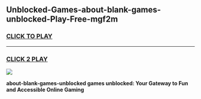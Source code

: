 
## Unblocked-Games-about-blank-games-unblocked-Play-Free-mgf2m
<h3>
<a href="https://premium76.site?title=about-blank-games-unblocked&ref=10A">CLICK TO PLAY</a></h3>
<hr>

<h3>
<a href="https://premium76.site?title=about-blank-games-unblocked&ref=10A">CLICK 2 PLAY</a>
  
</h3>

<a href="https://premium76.site?title=about-blank-games-unblocked&ref=10A"><img src="https://clearcache.store/games.png"></a>


**about-blank-games-unblocked games unblocked: Your Gateway to Fun and Accessible Online Gaming**
